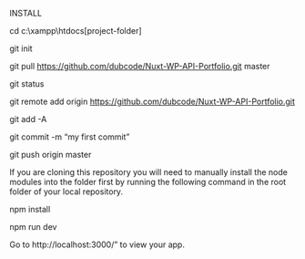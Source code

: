 INSTALL

cd c:\xampp\htdocs\[project-folder]

git init

git pull https://github.com/dubcode/Nuxt-WP-API-Portfolio.git master

git status

git remote add origin https://github.com/dubcode/Nuxt-WP-API-Portfolio.git

git add -A

git commit -m “my first commit”

git push origin master

If you are cloning this repository you will need to manually install the node modules into the folder first by running the following command in the root folder of your local repository.

npm install

npm run dev

Go to http://localhost:3000/” to view your app.
